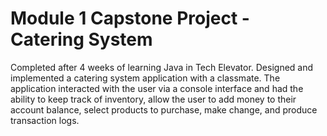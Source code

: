 # Module 1 Capstone Project - Catering System
Completed after 4 weeks of learning Java in Tech Elevator. Designed and implemented a catering system application with a classmate. The application interacted with the user via a console interface and had the ability to keep track of inventory, allow the user to add money to their account balance, select products to purchase, make change, and produce transaction logs.
